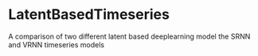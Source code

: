 # LatentBasedTimeseries
A comparison of two different latent based deeplearning model the SRNN and VRNN timeseries models

